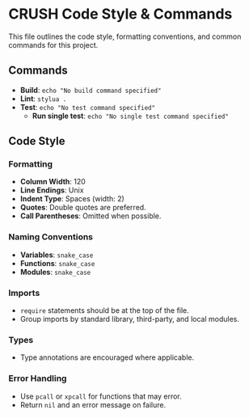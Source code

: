 # CRUSH Code Style & Commands

This file outlines the code style, formatting conventions, and common commands for this project.

## Commands

- **Build**: `echo "No build command specified"`
- **Lint**: `stylua .`
- **Test**: `echo "No test command specified"`
  - **Run single test**: `echo "No single test command specified"`

## Code Style

### Formatting
- **Column Width**: 120
- **Line Endings**: Unix
- **Indent Type**: Spaces (width: 2)
- **Quotes**: Double quotes are preferred.
- **Call Parentheses**: Omitted when possible.

### Naming Conventions
- **Variables**: `snake_case`
- **Functions**: `snake_case`
- **Modules**: `snake_case`

### Imports
- `require` statements should be at the top of the file.
- Group imports by standard library, third-party, and local modules.

### Types
- Type annotations are encouraged where applicable.

### Error Handling
- Use `pcall` or `xpcall` for functions that may error.
- Return `nil` and an error message on failure.
